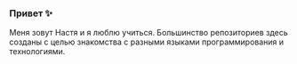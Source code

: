 ### Привет ✨

Меня зовут Настя и я люблю учиться. 
Большинство репозиториев здесь созданы с целью знакомства с разными языками программирования и технологиями.


<!--
**kassiopea/kassiopea** is a ✨ _special_ ✨ repository because its `README.md` (this file) appears on your GitHub profile.

Here are some ideas to get you started:

- 🔭 I’m currently working on ...
- 🌱 I’m currently learning ...
- 👯 I’m looking to collaborate on ...
- 🤔 I’m looking for help with ...
- 💬 Ask me about ...
- 📫 How to reach me: ...
- 😄 Pronouns: ...
- ⚡ Fun fact: ...
-->
